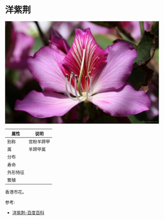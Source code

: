 # 洋紫荆

![](01.jpeg)

|属性|说明|
| ---- | ---- |
| 别称| 宫粉羊蹄甲|
| 属| 羊蹄甲属|
| 分布||
| 寿命||
| 外形特征||
| 繁殖||

香港市花。

参考:
- [洋紫荆-百度百科](https://baike.baidu.com/item/%E5%AE%AB%E7%B2%89%E7%BE%8A%E8%B9%84%E7%94%B2/8158486?fromtitle=%E6%B4%8B%E7%B4%AB%E8%8D%86&fromid=7256084&fr=aladdin)

